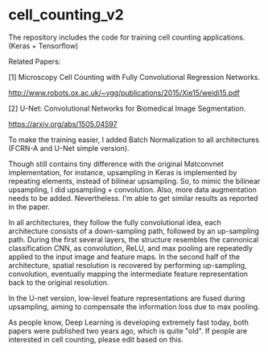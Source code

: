 # cell_counting_v2

The repository includes the code for training cell counting applications. (Keras + Tensorflow)

Related Papers:

[1] Microscopy Cell Counting with Fully Convolutional Regression Networks.

http://www.robots.ox.ac.uk/~vgg/publications/2015/Xie15/weidi15.pdf

[2] U-Net: Convolutional Networks for Biomedical Image Segmentation.

https://arxiv.org/abs/1505.04597

To make the training easier, I added Batch Normalization to all architectures (FCRN-A and U-Net simple version).

Though still contains tiny difference with the original Matconvnet implementation, 
for instance, upsampling in Keras is implemented by repeating elements, instead of bilinear upsampling. 
So, to mimic the bilinear upsampling, I did upsampling + convolution. 
Also, more data augmentation needs to be added. Nevertheless. I'm able to get similar results as reported in the paper.

In all architectures, they follow the fully convolutional idea, each architecture consists of a down-sampling path,
followed by an up-sampling path. 
During the first several layers, the structure resembles the cannonical classification CNN, as convolution,
ReLU, and max pooling are repeatedly applied to the input image and feature maps. 
In the second half of the architecture, spatial resolution is recovered by performing up-sampling, convolution, eventually mapping the intermediate feature representation back to the original resolution. 

In the U-net version, low-level feature representations are fused during upsampling, aiming to compensate the information loss due to max pooling.

As people know, Deep Learning is developing extremely fast today, both papers were published two years ago,
which is quite "old". If people are interested in cell counting, please edit based on this.




